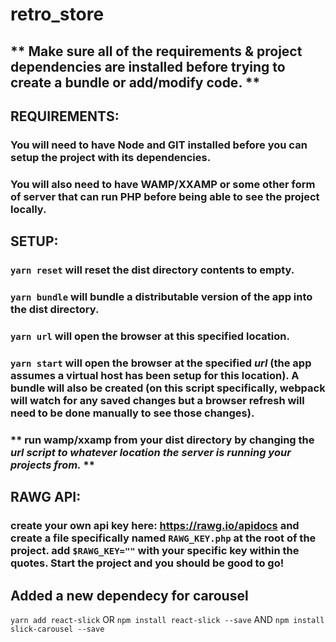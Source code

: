 
# retro_store
  ## ** Make sure all of the requirements & project dependencies are installed before trying to create a bundle or add/modify code. **

  ## REQUIREMENTS:
  ### You will need to have Node and GIT installed before you can setup the project with its dependencies.
  ### You will also need to have WAMP/XXAMP or some other form of server that can run PHP before being able to see the project locally.

  ## SETUP:
  ### ```yarn reset``` will reset the dist directory contents to empty.
  ### ```yarn bundle``` will bundle a distributable version of the app into the dist directory.
  ### ```yarn url``` will open the browser at this specified location.
  ### ```yarn start``` will open the browser at the specified *url* (the app assumes a virtual host has been setup for this location). A bundle will also be created (on this script specifically, webpack will watch for any saved changes but a browser refresh will need to be done manually to see those changes).

  ### ** run wamp/xxamp from your dist directory by changing the *_url_ script to whatever location the server is running your projects from.* **

  ## RAWG API:
  ### create your own api key here: https://rawg.io/apidocs and create a file specifically named ```RAWG_KEY.php``` at the root of the project. add ```$RAWG_KEY=""``` with your specific key within the quotes. Start the project and you should be good to go!
## Added a new dependecy for carousel ## 
```yarn add react-slick``` OR ```npm install react-slick --save```
AND 
```npm install slick-carousel --save```
